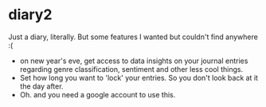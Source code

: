 # diary2
Just a diary, literally. But some features I wanted but couldn't find anywhere :(
- on new year's eve, get access to data insights on your journal entries regarding genre classification, sentiment and other less cool things.
- Set how long you want to 'lock' your entries. So you don't look back at it the day after.
- Oh. and you need a google account to use this.
